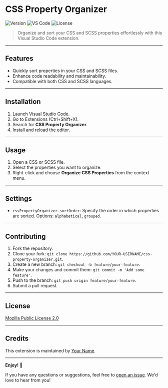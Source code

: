 # CSS Property Organizer

![Version](https://img.shields.io/badge/version-0.1.0-brightgreen.svg)
![VS Code](https://img.shields.io/badge/vs%20code-%5E1.82.0-blue.svg)
![License](https://img.shields.io/badge/license-Mozilla%20Public%20License%202.0-blue.svg)

> Organize and sort your CSS and SCSS properties effortlessly with this Visual Studio Code extension.

---

## Features

- Quickly sort properties in your CSS and SCSS files.
- Enhance code readability and maintainability.
- Compatible with both CSS and SCSS languages.

---

## Installation

1. Launch Visual Studio Code.
2. Go to Extensions (Ctrl+Shift+X).
3. Search for **CSS Property Organizer**.
4. Install and reload the editor.

---

## Usage

1. Open a CSS or SCSS file.
2. Select the properties you want to organize.
3. Right-click and choose **Organize CSS Properties** from the context menu.

---

## Settings

- `cssPropertyOrganizer.sortOrder`: Specify the order in which properties are sorted. Options: `alphabetical`, `grouped`.

---

## Contributing

1. Fork the repository.
2. Clone your fork: `git clone https://github.com/YOUR-USERNAME/css-property-organizer.git`.
3. Create a new branch: `git checkout -b feature/your-feature`.
4. Make your changes and commit them: `git commit -m 'Add some feature'`.
5. Push to the branch: `git push origin feature/your-feature`.
6. Submit a pull request.

---

## License

[Mozilla Public License 2.0](LICENSE)

---

## Credits

This extension is maintained by [Your Name](https://github.com/YOUR-USERNAME).

---

**Enjoy!** 🎉

If you have any questions or suggestions, feel free to [open an issue](https://github.com/YOUR-USERNAME/css-property-organizer/issues). We'd love to hear from you!
